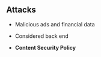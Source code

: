 ## Attacks

- Malicious ads and financial data
- Considered back end


- **Content Security Policy**
